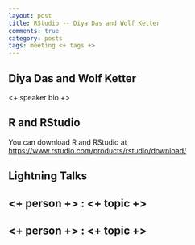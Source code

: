 ```yaml
---
layout: post
title: RStudio -- Diya Das and Wolf Ketter
comments: true
category: posts
tags: meeting <+ tags +>
---
```



## Diya Das and Wolf Ketter

<+ speaker bio +> 

## R and RStudio

You can download R and RStudio at https://www.rstudio.com/products/rstudio/download/

## Lightning Talks 

## <+ person +> : <+ topic +>

## <+ person +> : <+ topic +>

